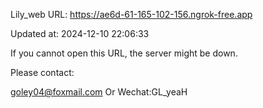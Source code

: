 Lily_web URL: https://ae6d-61-165-102-156.ngrok-free.app

Updated at: 2024-12-10 22:06:33

If you cannot open this URL, the server might be down.

Please contact: 

goley04@foxmail.com Or Wechat:GL_yeaH